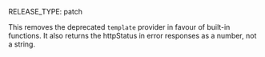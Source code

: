 RELEASE_TYPE: patch

This removes the deprecated `template` provider in favour of built-in functions.
It also returns the httpStatus in error responses as a number, not a string.